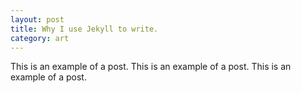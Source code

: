```yaml
---
layout: post
title: Why I use Jekyll to write.
category: art
---
```


This is an example of a post. This is an example of a post. This is an example of a post.

